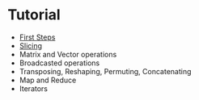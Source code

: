 # Tutorial

- [First Steps](./TUTORIAL_FIRST_STEPS.md)
- [Slicing](./TUTORIAL_SLICING.md)
- Matrix and Vector operations
- Broadcasted operations
- Transposing, Reshaping, Permuting, Concatenating
- Map and Reduce
- Iterators
